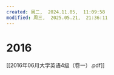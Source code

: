 ```yaml
---
created: 周二,  2024.11.05,  11:09:58
modified: 周三,  2025.05.21,  21:36:11
---
```


# 2016
[[2016年06月大学英语4级（卷一）.pdf]]
